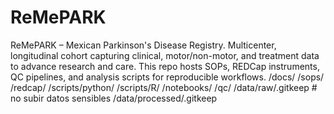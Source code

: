 # ReMePARK
ReMePARK – Mexican Parkinson's Disease Registry. Multicenter, longitudinal cohort capturing clinical, motor/non-motor, and treatment data to advance research and care. This repo hosts SOPs, REDCap instruments, QC pipelines, and analysis scripts for reproducible workflows.
/docs/
/sops/
/redcap/
/scripts/python/
/scripts/R/
/notebooks/
/qc/
/data/raw/.gitkeep        # no subir datos sensibles
/data/processed/.gitkeep
